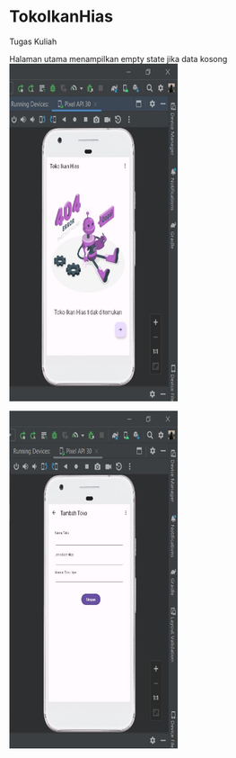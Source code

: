 # TokoIkanHias
 Tugas Kuliah

Halaman utama menampilkan empty state jika data kosong
<img src="https://github.com/agamku12/TokoIkanHias/blob/main/agam1.jpg" width="300" height="600">

<img src="https://github.com/agamku12/TokoIkanHias/blob/main/agam2.jpg" width="300" height="600">
